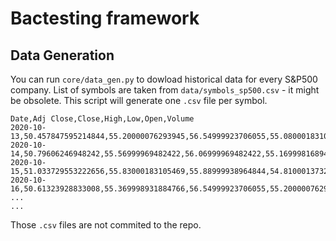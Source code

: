 # Bactesting framework

## Data Generation

You can run `core/data_gen.py` to dowload historical data for every S&P500 company. List of symbols are taken from `data/symbols_sp500.csv` - it might be obsolete.
This script will generate one `.csv` file per symbol. 

```
Date,Adj Close,Close,High,Low,Open,Volume
2020-10-13,50.457847595214844,55.20000076293945,56.54999923706055,55.08000183105469,56.04999923706055,1406000
2020-10-14,50.79606246948242,55.56999969482422,56.06999969482422,55.16999816894531,55.56999969482422,1005000
2020-10-15,51.033729553222656,55.83000183105469,55.88999938964844,54.810001373291016,55.0,893200
2020-10-16,50.61323928833008,55.369998931884766,56.54999923706055,55.20000076293945,56.18000030517578,1155200
...
...
```

Those `.csv` files are not commited to the repo.